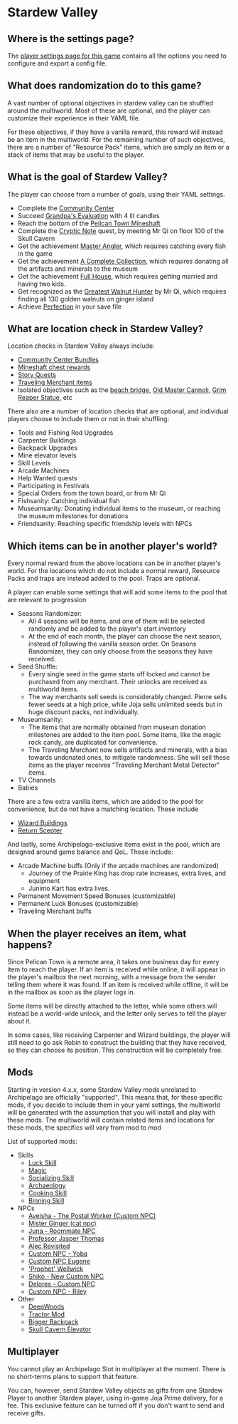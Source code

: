 # Stardew Valley

## Where is the settings page?

The [player settings page for this game](../player-settings) contains all the options you need to configure and export a
config file.

## What does randomization do to this game?

A vast number of optional objectives in stardew valley can be shuffled around the multiworld. Most of these are optional, and the player can customize their experience in their YAML file.

For these objectives, if they have a vanilla reward, this reward will instead be an item in the multiworld. For the remaining number of such objectives, there are a number of "Resource Pack" items, which are simply an item or a stack of items that may be useful to the player.

## What is the goal of Stardew Valley?

The player can choose from a number of goals, using their YAML settings.
- Complete the [Community Center](https://stardewvalleywiki.com/Bundles)
- Succeed [Grandpa's Evaluation](https://stardewvalleywiki.com/Grandpa) with 4 lit candles
- Reach the bottom of the [Pelican Town Mineshaft](https://stardewvalleywiki.com/The_Mines)
- Complete the [Cryptic Note](https://stardewvalleywiki.com/Secret_Notes#Secret_Note_.2310) quest, by meeting Mr Qi on floor 100 of the Skull Cavern
- Get the achievement [Master Angler](https://stardewvalleywiki.com/Fish), which requires catching every fish in the game
- Get the achievement [A Complete Collection](https://stardewvalleywiki.com/Museum), which requires donating all the artifacts and minerals to the museum
- Get the achievement [Full House](https://stardewvalleywiki.com/Children), which requires getting married and having two kids.
- Get recognized as the [Greatest Walnut Hunter](https://stardewvalleywiki.com/Golden_Walnut) by Mr Qi, which requires finding all 130 golden walnuts on ginger island
- Achieve [Perfection](https://stardewvalleywiki.com/Perfection) in your save file

## What are location check in Stardew Valley?

Location checks in Stardew Valley always include:
- [Community Center Bundles](https://stardewvalleywiki.com/Bundles)
- [Mineshaft chest rewards](https://stardewvalleywiki.com/The_Mines#Remixed_Rewards)
- [Story Quests](https://stardewvalleywiki.com/Quests#List_of_Story_Quests)
- [Traveling Merchant items](https://stardewvalleywiki.com/Traveling_Cart)
- Isolated objectives such as the [beach bridge](https://stardewvalleywiki.com/The_Beach#Tide_Pools), [Old Master Cannoli](https://stardewvalleywiki.com/Secret_Woods#Old_Master_Cannoli), [Grim Reaper Statue](https://stardewvalleywiki.com/Golden_Scythe), etc

There also are a number of location checks that are optional, and individual players choose to include them or not in their shuffling:
- Tools and Fishing Rod Upgrades
- Carpenter Buildings
- Backpack Upgrades
- Mine elevator levels
- Skill Levels
- Arcade Machines
- Help Wanted quests
- Participating in Festivals
- Special Orders from the town board, or from Mr Qi
- Fishsanity: Catching individual fish
- Museumsanity: Donating individual items to the museum, or reaching the museum milestones for donations
- Friendsanity: Reaching specific friendship levels with NPCs

## Which items can be in another player's world?

Every normal reward from the above locations can be in another player's world.
For the locations which do not include a normal reward, Resource Packs and traps are instead added to the pool. Traps are optional.

A player can enable some settings that will add some items to the pool that are relevant to progression
- Seasons Randomizer:
  - All 4 seasons will be items, and one of them will be selected randomly and be added to the player's start inventory
  - At the end of each month, the player can choose the next season, instead of following the vanilla season order. On Seasons Randomizer, they can only choose from the seasons they have received.
- Seed Shuffle:
  - Every single seed in the game starts off locked and cannot be purchased from any merchant. Their unlocks are received as multiworld items.
  - The way merchants sell seeds is considerably changed. Pierre sells fewer seeds at a high price, while Joja sells unlimited seeds but in huge discount packs, not individually.
- Museumsanity:
  - The items that are normally obtained from museum donation milestones are added to the item pool. Some items, like the magic rock candy, are duplicated for convenience.
  - The Traveling Merchant now sells artifacts and minerals, with a bias towards undonated ones, to mitigate randomness. She will sell these items as the player receives "Traveling Merchant Metal Detector" items.
- TV Channels
- Babies

There are a few extra vanilla items, which are added to the pool for convenience, but do not have a matching location. These include
- [Wizard Buildings](https://stardewvalleywiki.com/Wizard%27s_Tower#Buildings)
- [Return Scepter](https://stardewvalleywiki.com/Return_Scepter)

And lastly, some Archipelago-exclusive items exist in the pool, which are designed around game balance and QoL. These include:
- Arcade Machine buffs (Only if the arcade machines are randomized)
  - Journey of the Prairie King has drop rate increases, extra lives, and equipment
  - Junimo Kart has extra lives.
- Permanent Movement Speed Bonuses (customizable)
- Permanent Luck Bonuses (customizable)
- Traveling Merchant buffs

## When the player receives an item, what happens?

Since Pelican Town is a remote area, it takes one business day for every item to reach the player. If an item is received while online, it will appear in the player's mailbox the next morning, with a message from the sender telling them where it was found.
If an item is received while offline, it will be in the mailbox as soon as the player logs in.

Some items will be directly attached to the letter, while some others will instead be a world-wide unlock, and the letter only serves to tell the player about it.

In some cases, like receiving Carpenter and Wizard buildings, the player will still need to go ask Robin to construct the building that they have received, so they can choose its position. This construction will be completely free.

## Mods

Starting in version 4.x.x, some Stardew Valley mods unrelated to Archipelago are officially "supported".
This means that, for these specific mods, if you decide to include them in your yaml settings, the multiworld will be generated with the assumption that you will install and play with these mods.
The multiworld will contain related items and locations for these mods, the specifics will vary from mod to mod

List of supported mods:

- Skills
  - [Luck Skill](https://www.nexusmods.com/stardewvalley/mods/521)
  - [Magic](https://www.nexusmods.com/stardewvalley/mods/2007)
  - [Socializing Skill](https://www.nexusmods.com/stardewvalley/mods/14142)
  - [Archaeology](https://www.nexusmods.com/stardewvalley/mods/15793)
  - [Cooking Skill](https://www.nexusmods.com/stardewvalley/mods/522)
  - [Binning Skill](https://www.nexusmods.com/stardewvalley/mods/14073)
- NPCs
  - [Ayeisha - The Postal Worker (Custom NPC)](https://www.nexusmods.com/stardewvalley/mods/6427)
  - [Mister Ginger (cat npc)](https://www.nexusmods.com/stardewvalley/mods/5295)
  - [Juna - Roommate NPC](https://www.nexusmods.com/stardewvalley/mods/8606)
  - [Professor Jasper Thomas](https://www.nexusmods.com/stardewvalley/mods/5599)
  - [Alec Revisited](https://www.nexusmods.com/stardewvalley/mods/10697)
  - [Custom NPC - Yoba](https://www.nexusmods.com/stardewvalley/mods/14871)
  - [Custom NPC Eugene](https://www.nexusmods.com/stardewvalley/mods/9222)
  - ['Prophet' Wellwick](https://www.nexusmods.com/stardewvalley/mods/6462)
  - [Shiko - New Custom NPC](https://www.nexusmods.com/stardewvalley/mods/3732)
  - [Delores - Custom NPC](https://www.nexusmods.com/stardewvalley/mods/5510)
  - [Custom NPC - Riley](https://www.nexusmods.com/stardewvalley/mods/5811)
- Other
  - [DeepWoods](https://www.nexusmods.com/stardewvalley/mods/2571)
  - [Tractor Mod](https://www.nexusmods.com/stardewvalley/mods/1401)
  - [Bigger Backpack](https://www.nexusmods.com/stardewvalley/mods/1845)
  - [Skull Cavern Elevator](https://www.nexusmods.com/stardewvalley/mods/963)

## Multiplayer

You cannot play an Archipelago Slot in multiplayer at the moment. There is no short-terms plans to support that feature.

You can, however, send Stardew Valley objects as gifts from one Stardew Player to another Stardew player, using in-game Joja Prime delivery, for a fee. This exclusive feature can be turned off if you don't want to send and receive gifts.
